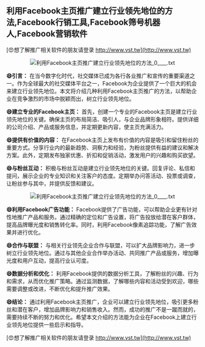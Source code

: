 ## **利用Facebook主页推广建立行业领先地位的方法,Facebook行销工具,Facebook筛号机器人,Facebook营销软件**

[😍想了解推广相关软件的朋友请登录 http://www.vst.tw](http://www.vst.tw)

 <center><img src="https://vst.tw/MP4/tuiguang/png/4.png" alt="利用Facebook主页推广建立行业领先地位的方法_0____.txt"></center>

**😄引言：**
在当今数字化时代，社交媒体已成为各行各业推广和宣传的重要渠道之一。作为全球最大的社交媒体平台之一，Facebook为企业提供了一个巨大的机会来建立行业领先地位。本文将介绍几种利用Facebook主页推广的方法，以帮助企业在竞争激烈的市场中脱颖而出，树立行业领先地位。

**😄建立专业的Facebook主页：**
首先，创建一个专业的Facebook主页是建立行业领先地位的关键。确保主页的布局简洁、吸引人，与企业品牌形象相符。提供详细的公司介绍、产品或服务信息，并定期更新内容，使主页充满活力。

**😄提供有价值的内容：**
在Facebook主页上发布有价值的内容是吸引和留住粉丝的重要方式。分享行业内的最新趋势、洞察力和经验，为粉丝提供有益的建议和解决方案。此外，定期发布独家优惠、折扣和促销活动，激发用户的兴趣和购买欲望。

**😄与粉丝互动：**
积极与粉丝互动是建立行业领先地位的关键。回复评论、私信和提问，展示企业的专业知识和关注客户的态度。定期举办问答活动、投票或调查，让粉丝参与其中，并提供反馈和建议。

 <center><img src="https://vst.tw/MP4/tuiguang/png/3.png" alt="利用Facebook主页推广建立行业领先地位的方法_0____.txt"></center>

**😄利用Facebook广告功能：**
Facebook提供了广告功能，可以帮助企业更有针对性地推广产品和服务。通过精确的定位和广告设置，将广告投放给潜在客户群体，提高品牌曝光度和销售转化率。同时，利用Facebook像素追踪功能，了解广告效果并进行优化。

**😄合作与联盟：**
与相关行业领先企业合作与联盟，可以扩大品牌影响力，进一步树立行业领先地位。通过与其他企业合作举办活动、共同推广产品或服务，增加曝光度和用户互动，提高行业认可度。

**😄数据分析和优化：**
利用Facebook提供的数据分析工具，了解粉丝的兴趣、行为和需求，从而优化推广策略。通过监测数据，了解哪些内容和活动受到欢迎，哪些需要调整或改进，不断优化和提升推广效果。

**😄结论：**
通过利用Facebook主页推广，企业可以建立行业领先地位，吸引更多粉丝和潜在客户，增加品牌影响力和销售收入。然而，成功的推广不是一蹴而就的，需要持续不断的努力和优化。希望本文介绍的方法能为企业在Facebook上建立行业领先地位提供一些启示和指导。

[😍想了解推广相关软件的朋友请登录 http://www.vst.tw](http://www.vst.tw)



